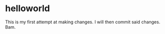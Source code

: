 helloworld
==========

This is my first attempt at making changes.
I will then commit said changes.
Bam.
